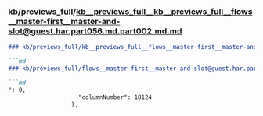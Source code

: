 ### kb/previews_full/kb__previews_full__kb__previews_full__flows__master-first__master-and-slot@guest.har.part056.md.part002.md.md

```md
### kb/previews_full/kb__previews_full__flows__master-first__master-and-slot@guest.har.part056.md.part002.md

```md
### kb/previews_full/flows__master-first__master-and-slot@guest.har.part056.md (part 002)

```md
": 0,
                    "columnNumber": 18124
                  },

```

```

```

```
